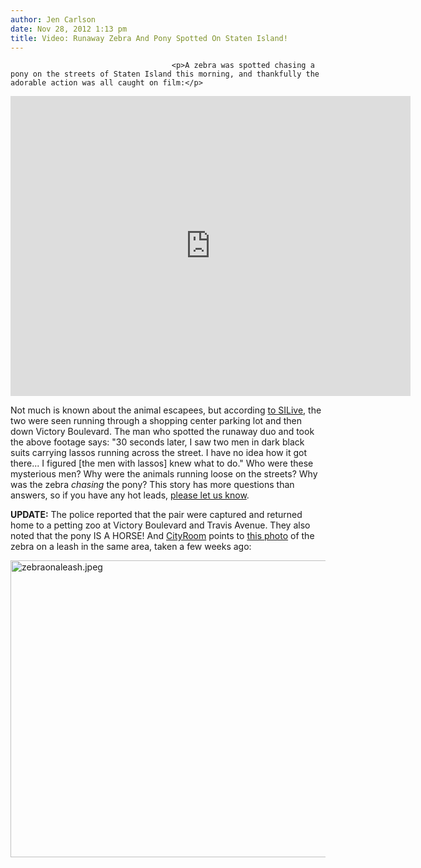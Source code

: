 ```yaml
---
author: Jen Carlson
date: Nov 28, 2012 1:13 pm
title: Video: Runaway Zebra And Pony Spotted On Staten Island!
---
```


	
										<p>A zebra was spotted chasing a pony on the streets of Staten Island this morning, and thankfully the adorable action was all caught on film:</p>

<p><iframe width="640" height="480" src="https://web.archive.org/web/20150908011443if_/http://www.youtube-nocookie.com/embed/HGiRYmYvfoo" frameborder="0" allowfullscreen></iframe></p>

<p>Not much is known about the animal escapees, but according <a href="https://web.archive.org/web/20150908011443/http://www.silive.com/news/index.ssf/2012/11/escaped_zebra_pony_take_store.html">to SILive</a>, the two were seen running through a shopping center parking lot and then down Victory Boulevard. The man who spotted the runaway duo and took the above footage says: &quot;30 seconds later, I saw two men in dark black suits carrying lassos running across the street. I have no idea how it got there... I figured [the men with lassos] knew what to do.&quot; Who were these mysterious men? Why were the animals running loose on the streets? Why was the zebra <em>chasing</em> the pony? This story has more questions than answers, so if you have any hot leads, <a href="https://web.archive.org/web/20150908011443/mailto:tips@gothamist.com">please let us know</a>.</p>

<p><strong>UPDATE:</strong> The police reported that the pair were captured and returned home to a petting zoo at Victory Boulevard and Travis Avenue. They also noted that the pony IS A HORSE! And <a href="https://web.archive.org/web/20150908011443/http://cityroom.blogs.nytimes.com/2012/11/28/spotted-and-striped-the-runaway-zebra-of-staten-island/">CityRoom</a> points to <a href="https://web.archive.org/web/20150908011443/https://twitter.com/TffanyAnzalone/status/269175719555375104/photo/1">this photo</a> of the zebra on a leash in the same area, taken a few weeks ago:</p>

<p><span class="mt-enclosure mt-enclosure-image" style="display: inline;"> <img alt="zebraonaleash.jpeg" src="https://web.archive.org/web/20150908011443im_/http://gothamist.com/attachments/arts_jen/zebraonaleash.jpeg" width="640" height="475" class="image-none"> </span></p>					
										
									
				